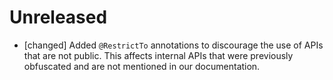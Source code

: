 # Unreleased
- [changed] Added `@RestrictTo` annotations to discourage the use of APIs that
  are not public. This affects internal APIs that were previously obfuscated
  and are not mentioned in our documentation.
